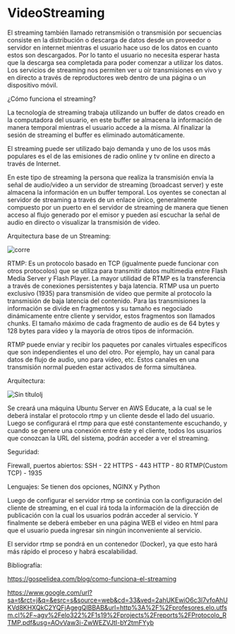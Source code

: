 # VideoStreaming

El streaming también llamado retransmisión o transmisión por secuencias consiste en la distribución o descarga de datos desde un proveedor o servidor en internet mientras el usuario hace uso de los datos en cuanto estos son descargados. Por lo tanto el usuario no necesita esperar hasta que la descarga sea completada para poder comenzar a utilizar los datos. Los servicios de streaming nos permiten ver u oír transmisiones en vivo y en directo a través de reproductores web dentro de una página o un dispositivo móvil.

¿Cómo funciona el streaming?

La tecnología de streaming trabaja utilizando un buffer de datos creado en la computadora del usuario, en este buffer se almacena la información de manera temporal mientras el usuario accede a la misma. Al finalizar la sesión de streaming el buffer es eliminado automáticamente. 

El streaming puede ser utilizado bajo demanda y uno de los usos más populares es el de las emisiones de radio online y tv online en directo a través de Internet.

En este tipo de streaming la persona que realiza la transmisión envía la señal de audio/video a un servidor de streaming (broadcast server) y este almacena la información en un buffer temporal.
Los oyentes se conectan al servidor de streaming a través de un enlace único, generalmente compuesto por un puerto en el servidor de streaming de manera que tienen acceso al flujo generado por el emisor y pueden así escuchar la señal de audio en directo o visualizar la transmisión de video.

Arquitectura base de un Streaming:

![corre](https://user-images.githubusercontent.com/62611526/79805095-04779680-832b-11ea-87d2-766494ee7053.png)


 
RTMP: Es un protocolo basado en TCP (igualmente puede funcionar con otros protocolos) que se utiliza para transmitir datos multimedia entre Flash Media Server y Flash Player. La mayor utilidad de RTMP es la transferencia a través de conexiones persistentes y baja latencia. RTMP usa un puerto exclusivo (1935) para transmisión de vídeo que permite al protocolo la transmisión de baja latencia del contenido. Para las transmisiones la información se divide en fragmentos y su tamaño es negociado dinámicamente entre cliente y servidor, estos fragmentos son llamados chunks. El tamaño máximo de cada fragmento de audio es de 64 bytes y 128 bytes para vídeo y la mayoría de otros tipos de información.

RTMP puede enviar y recibir los paquetes por canales virtuales específicos que son independientes el uno del otro. Por ejemplo, hay un canal para datos de flujo de audio, uno para vídeo, etc. Estos canales en una transmisión normal pueden estar activados de forma simultánea.


Arquitectura:

![Sin títulolj](https://user-images.githubusercontent.com/62611526/79805183-31c44480-832b-11ea-8f43-f02a607b6079.png)
 

Se creará una máquina Ubuntu Server en AWS Educate, a la cual se le deberá instalar el protocolo rtmp y un cliente desde el lado del usuario. Luego se configurará el rtmp para que esté constantemente escuchando, y cuando se genere una conexión entre éste y el cliente, todos los usuarios que conozcan la URL del sistema, podrán acceder a ver el streaming.

Seguridad:

Firewall, puertos abiertos:
SSH - 22
HTTPS - 443
HTTP - 80
RTMP(Custom TCP) - 1935

Lenguajes: Se tienen dos opciones, NGINX y Python

Luego de configurar el servidor rtmp se continúa con la configuración del cliente de streaming, en el cual irá toda la información de la dirección de publicación con la cual los usuarios podrán acceder al servicio.
Y finalmente se deberá embeber en una página WEB el video en html para que el usuario pueda ingresar sin ningún inconveniente al servicio.  

El servidor rtmp se pondrá en un contenedor (Docker), ya que esto hará más rápido el proceso y habrá escalabilidad. 




Bibliografía:

https://gospelidea.com/blog/como-funciona-el-streaming

https://www.google.com/url?sa=t&rct=j&q=&esrc=s&source=web&cd=33&ved=2ahUKEwiO6c3l7vfoAhUKVd8KHXQkC2YQFjAgegQIBBAB&url=http%3A%2F%2Fprofesores.elo.utfsm.cl%2F~agv%2Felo322%2F1s19%2Fprojects%2Freports%2FProtocolo_RTMP.pdf&usg=AOvVaw3i-ZwWEZVJtI-bY2tmFYyb
